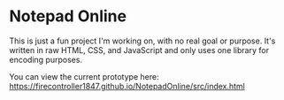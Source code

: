 # Notepad Online
This is just a fun project I'm working on, with no real goal or purpose. It's written in raw HTML, CSS, and JavaScript and only uses one library for encoding purposes.

You can view the current prototype here: https://firecontroller1847.github.io/NotepadOnline/src/index.html